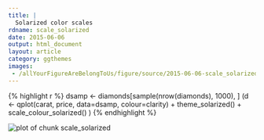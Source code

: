 ```yaml
---
title: |
  Solarized color scales
rdname: scale_solarized
date: 2015-06-06
output: html_document
layout: article
category: ggthemes
images:
 - /allYourFigureAreBelongToUs/figure/source/2015-06-06-scale_solarized/scale_solarized-1.png
---
```





{% highlight r %}
dsamp <- diamonds[sample(nrow(diamonds), 1000), ]
(d <- qplot(carat, price, data=dsamp, colour=clarity)
               + theme_solarized()
               + scale_colour_solarized() )
{% endhighlight %}

![plot of chunk scale_solarized](/allYourFigureAreBelongToUs/figure/source/2015-06-06-scale_solarized/scale_solarized-1.png) 